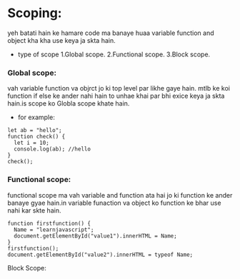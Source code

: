# Scoping:

yeh batati hain ke hamare code ma banaye huaa variable function and object kha kha use keya ja skta hain.

- type of scope
  1.Global scope.
  2.Functional scope.
  3.Block scope.

### Global scope:

vah variable function va objrct jo ki top level par likhe gaye hain. mtlb ke koi function if else ke ander nahi hain to unhae khai par bhi exice keya ja skta hain.is scope ko Globla scope khate hain.

- for example:

```
let ab = "hello";
function check() {
  let i = 10;
  console.log(ab); //hello
}
check();
```

### Functional scope:

functional scope ma vah variable and function ata hai jo ki function ke ander banaye gyae hain.in variable funaction va object ko function ke bhar use nahi kar skte hain.

```
function firstfunction() {
  Name = "learnjavascript";
  document.getElementById("value1").innerHTML = Name;
}
firstfunction();
document.getElementById("value2").innerHTML = typeof Name;

```

Block Scope:
